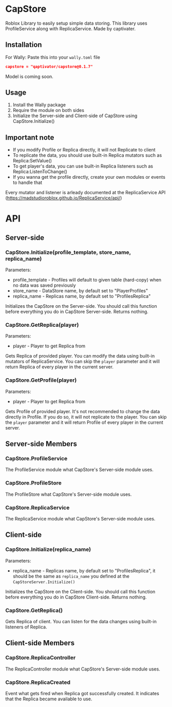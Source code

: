 # CapStore

Roblox Library to easily setup simple data storing.
This library uses ProfileService along with ReplicaService.
Made by captivater.

## Installation

For Wally: Paste this into your `wally.toml` file

```json
capstore = "qaptivator/capstore@0.1.7"
```

Model is coming soon.

## Usage

1. Install the Wally package
2. Require the module on both sides
3. Initialize the Server-side and Client-side of CapStore using CapStore.Initialize()

## Important note

- If you modify Profile or Replica directly, it will not Replicate to client
- To replicate the data, you should use built-in Replica mutators such as Replica:SetValue()
- To get player's data, you can use built-in Replica listeners such as Replica:ListenToChange()
- If you wanna get the profile directly, create your own modules or events to handle that

Every mutator and listener is arleady documented at the ReplicaService API
(https://madstudioroblox.github.io/ReplicaService/api/)

# API

## Server-side

### CapStore.Initialize(profile_template, store_name, replica_name)

Parameters:

- profile_template - Profiles will default to given table (hard-copy) when no data was saved previously
- store_name - DataStore name, by default set to "PlayerProfiles"
- replica_name - Replicas name, by default set to "ProfilesReplica"

Initializes the CapStore on the Server-side.
You should call this function before everything you do in CapStore Server-side.
Returns nothing.

### CapStore.GetReplica(player)

Parameters:

- player - Player to get Replica from

Gets Replica of provided player.
You can modify the data using built-in mutators of ReplicaService.
You can skip the `player` parameter and it will return Replica of every player in the current server.

### CapStore.GetProfile(player)

Parameters:

- player - Player to get Replica from

Gets Profile of provided player.
It's not recommended to change the data directly in Profile.
If you do so, it will not replicate to the player.
You can skip the `player` parameter and it will return Profile of every player in the current server.

## Server-side Members

### CapStore.ProfileService

The ProfileService module what CapStore's Server-side module uses.

### CapStore.ProfileStore

The ProfileStore what CapStore's Server-side module uses.

### CapStore.ReplicaService

The ReplicaService module what CapStore's Server-side module uses.

## Client-side

### CapStore.Initialize(replica_name)

Parameters:

- replica_name - Replicas name, by default set to "ProfilesReplica", it should be the same as `replica_name` you defined at the `CapStoreServer.Initialize()`

Initializes the CapStore on the Client-side.
You should call this function before everything you do in CapStore Client-side.
Returns nothing.

### CapStore.GetReplica()

Gets Replica of client.
You can listen for the data changes using built-in listeners of Replica.

## Client-side Members

### CapStore.ReplicaController

The ReplicaController module what CapStore's Server-side module uses.

### CapStore.ReplicaCreated

Event what gets fired when Replica got successfully created.
It indicates that the Replica became available to use.
